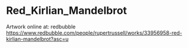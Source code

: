 # Red_Kirlian_Mandelbrot

Artwork online at: redbubble https://www.redbubble.com/people/rupertrussell/works/33956958-red-kirlian-mandelbrot?asc=u

